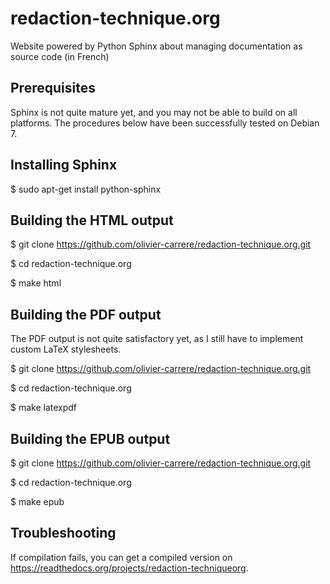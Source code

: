redaction-technique.org
=======================

Website powered by Python Sphinx about managing documentation as source code (in French)


Prerequisites
-------------

Sphinx is not quite mature yet, and you may not be able to build on all
platforms. The procedures below have been successfully tested on Debian 7.

Installing Sphinx
-----------------

$ sudo apt-get install python-sphinx

Building the HTML output
------------------------

$ git clone https://github.com/olivier-carrere/redaction-technique.org.git

$ cd redaction-technique.org

$ make html

Building the PDF output
------------------------

The PDF output is not quite satisfactory yet, as I still have to implement
custom LaTeX stylesheets.

$ git clone https://github.com/olivier-carrere/redaction-technique.org.git

$ cd redaction-technique.org

$ make latexpdf

Building the EPUB output
------------------------

$ git clone https://github.com/olivier-carrere/redaction-technique.org.git

$ cd redaction-technique.org

$ make epub

Troubleshooting
---------------

If compilation fails, you can get a compiled version on
https://readthedocs.org/projects/redaction-techniqueorg.
